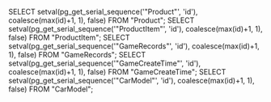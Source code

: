 SELECT setval(pg_get_serial_sequence('"Product"', 'id'), coalesce(max(id)+1, 1), false) FROM "Product";
SELECT setval(pg_get_serial_sequence('"ProductItem"', 'id'), coalesce(max(id)+1, 1), false) FROM "ProductItem";
SELECT setval(pg_get_serial_sequence('"GameRecords"', 'id'), coalesce(max(id)+1, 1), false) FROM "GameRecords";
SELECT setval(pg_get_serial_sequence('"GameCreateTime"', 'id'), coalesce(max(id)+1, 1), false) FROM "GameCreateTime";
SELECT setval(pg_get_serial_sequence('"CarModel"', 'id'), coalesce(max(id)+1, 1), false) FROM "CarModel";